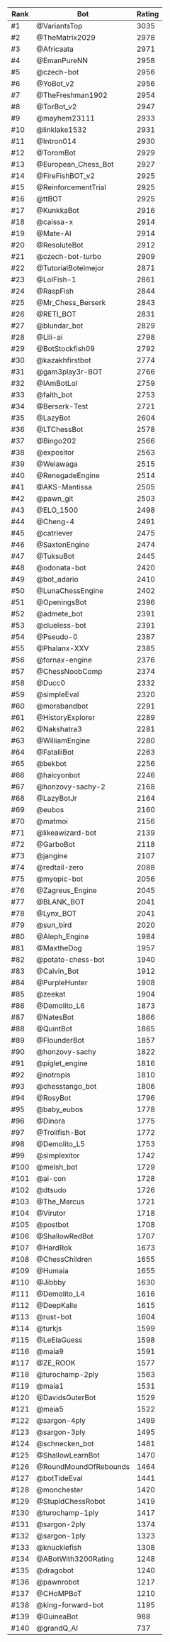 Rank|Bot|Rating
---|---|---
#1|@VariantsTop|3035
#2|@TheMatrix2029|2978
#3|@Africaata|2971
#4|@EmanPureNN|2958
#5|@czech-bot|2956
#6|@YoBot_v2|2956
#7|@TheFreshman1902|2954
#8|@TorBot_v2|2947
#9|@mayhem23111|2933
#10|@linklake1532|2931
#11|@Intron014|2930
#12|@ToromBot|2929
#13|@European_Chess_Bot|2927
#14|@FireFishBOT_v2|2925
#15|@ReinforcementTrial|2925
#16|@ttBOT|2925
#17|@KunkkaBot|2916
#18|@caissa-x|2914
#19|@Mate-AI|2914
#20|@ResoluteBot|2912
#21|@czech-bot-turbo|2909
#22|@TutorialBotelmejor|2871
#23|@LolFish-1|2861
#24|@RaspFish|2844
#25|@Mr_Chess_Berserk|2843
#26|@RETI_BOT|2831
#27|@blundar_bot|2829
#28|@Lili-ai|2798
#29|@BotStockfish09|2792
#30|@kazakhfirstbot|2774
#31|@gam3play3r-BOT|2766
#32|@IAmBotLol|2759
#33|@faith_bot|2753
#34|@Berserk-Test|2721
#35|@LazyBot|2604
#36|@LTChessBot|2578
#37|@Bingo202|2566
#38|@expositor|2563
#39|@Weiawaga|2515
#40|@RenegadeEngine|2514
#41|@AKS-Mantissa|2505
#42|@pawn_git|2503
#43|@ELO_1500|2498
#44|@Cheng-4|2491
#45|@catriever|2475
#46|@SaxtonEngine|2474
#47|@TuksuBot|2445
#48|@odonata-bot|2420
#49|@bot_adario|2410
#50|@LunaChessEngine|2402
#51|@OpeningsBot|2396
#52|@admete_bot|2391
#53|@clueless-bot|2391
#54|@Pseudo-0|2387
#55|@Phalanx-XXV|2385
#56|@fornax-engine|2376
#57|@ChessNoobComp|2374
#58|@Ducc0|2332
#59|@simpleEval|2320
#60|@morabandbot|2291
#61|@HistoryExplorer|2289
#62|@Nakshatra3|2281
#63|@WilliamEngine|2280
#64|@FataliiBot|2263
#65|@bekbot|2256
#66|@halcyonbot|2246
#67|@honzovy-sachy-2|2168
#68|@LazyBotJr|2164
#69|@eubos|2160
#70|@matmoi|2156
#71|@likeawizard-bot|2139
#72|@GarboBot|2118
#73|@jangine|2107
#74|@redtail-zero|2088
#75|@myopic-bot|2056
#76|@Zagreus_Engine|2045
#77|@BLANK_BOT|2041
#78|@Lynx_BOT|2041
#79|@sun_bird|2020
#80|@Aleph_Engine|1984
#81|@MaxtheDog|1957
#82|@potato-chess-bot|1940
#83|@Calvin_Bot|1912
#84|@PurpleHunter|1908
#85|@zeekat|1904
#86|@Demolito_L6|1873
#87|@NatesBot|1866
#88|@QuintBot|1865
#89|@FlounderBot|1857
#90|@honzovy-sachy|1822
#91|@piglet_engine|1816
#92|@notropis|1810
#93|@chesstango_bot|1806
#94|@RosyBot|1796
#95|@baby_eubos|1778
#96|@Dinora|1775
#97|@Trollfish-Bot|1772
#98|@Demolito_L5|1753
#99|@simplexitor|1742
#100|@melsh_bot|1729
#101|@ai-con|1728
#102|@dtsudo|1726
#103|@The_Marcus|1721
#104|@Virutor|1718
#105|@postbot|1708
#106|@ShallowRedBot|1707
#107|@HardRok|1673
#108|@ChessChildren|1655
#109|@Humaia|1655
#110|@Jibbby|1630
#111|@Demolito_L4|1616
#112|@DeepKalle|1615
#113|@rust-bot|1604
#114|@turkjs|1599
#115|@LeElaGuess|1598
#116|@maia9|1591
#117|@ZE_ROOK|1577
#118|@turochamp-2ply|1563
#119|@maia1|1531
#120|@DavidsGuterBot|1529
#121|@maia5|1522
#122|@sargon-4ply|1499
#123|@sargon-3ply|1495
#124|@schnecken_bot|1481
#125|@ShallowLearnBot|1470
#126|@RoundMoundOfRebounds|1464
#127|@botTideEval|1441
#128|@monchester|1420
#129|@StupidChessRobot|1419
#130|@turochamp-1ply|1417
#131|@sargon-2ply|1374
#132|@sargon-1ply|1323
#133|@knucklefish|1308
#134|@ABotWith3200Rating|1248
#135|@dragobot|1240
#136|@pawnrobot|1217
#137|@CHoMPBoT|1210
#138|@king-forward-bot|1195
#139|@GuineaBot|988
#140|@grandQ_AI|737
